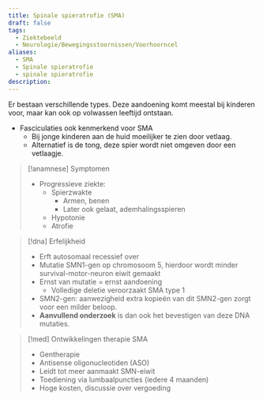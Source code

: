 ```yaml
---
title: Spinale spieratrofie (SMA)
draft: false
tags:
  - Ziektebeeld
  - Neurologie/Bewegingsstoornissen/Voorhoorncel
aliases:
  - SMA
  - Spinale spieratrofie
  - spinale spieratrofie
description:
---
```


Er bestaan verschillende types. Deze aandoening komt meestal bij kinderen voor, maar kan ook op volwassen leeftijd ontstaan.
- Fasciculaties ook kenmerkend voor SMA
    - Bij jonge kinderen aan de huid moeilijker te zien door vetlaag.
    - Alternatief is de tong, deze spier wordt niet omgeven door een vetlaagje.


> [!anamnese] Symptomen
> - Progressieve ziekte: 
> 	- Spierzwakte
> 	    - Armen, benen
> 	    - Later ook gelaat, ademhalingsspieren
> 	- Hypotonie
> 	- Atrofie


> [!dna] Erfelijkheid
> - Erft autosomaal recessief over
> - Mutatie SMN1-gen op chromosoom 5, hierdoor wordt minder survival-motor-neuron eiwit gemaakt
> - Ernst van mutatie = ernst aandoening
>     - Volledige deletie veroorzaakt SMA type 1
> - SMN2-gen: aanwezigheid extra kopieën van dit SMN2-gen zorgt voor een milder beloop.
> - **Aanvullend onderzoek** is dan ook het bevestigen van deze DNA mutaties.


> [!med] Ontwikkelingen therapie SMA
> 
> - Gentherapie
> - Antisense oligonucleotiden (ASO)
> - Leidt tot meer aanmaakt SMN-eiwit
> - Toediening via lumbaalpuncties (iedere 4 maanden)
> - Hoge kosten, discussie over vergoeding
